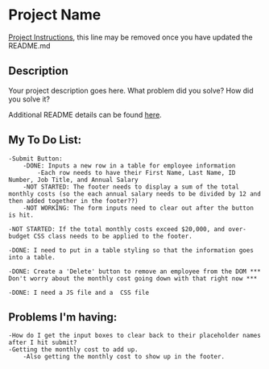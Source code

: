 # Project Name

[Project Instructions](./INSTRUCTIONS.md), this line may be removed once you have updated the README.md

## Description

Your project description goes here. What problem did you solve? How did you solve it?

Additional README details can be found [here](https://github.com/PrimeAcademy/readme-template/blob/master/README.md).

## My To Do List:
    -Submit Button:
        -DONE: Inputs a new row in a table for employee information
            -Each row needs to have their First Name, Last Name, ID Number, Job Title, and Annual Salary
        -NOT STARTED: The footer needs to display a sum of the total monthly costs (so the each annual salary needs to be divided by 12 and then added together in the footer??)
        -NOT WORKING: The form inputs need to clear out after the button is hit.

    -NOT STARTED: If the total monthly costs exceed $20,000, and over-budget CSS class needs to be applied to the footer.

    -DONE: I need to put in a table styling so that the information goes into a table.

    -DONE: Create a 'Delete' button to remove an employee from the DOM *** Don't worry about the monthly cost going down with that right now ***

    -DONE: I need a JS file and a  CSS file


## Problems I'm having:
    -How do I get the input boxes to clear back to their placeholder names after I hit submit?
    -Getting the monthly cost to add up.
        -Also getting the monthly cost to show up in the footer.